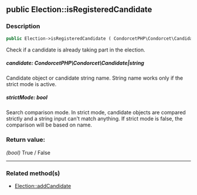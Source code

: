 ## public Election::isRegisteredCandidate

### Description    

```php
public Election->isRegisteredCandidate ( CondorcetPHP\Condorcet\Candidate|string candidate [, bool strictMode = true] ) : bool
```

Check if a candidate is already taking part in the election.
    

##### **candidate:** *CondorcetPHP\Condorcet\Candidate|string*   
Candidate object or candidate string name. String name works only if the strict mode is active.    


##### **strictMode:** *bool*   
Search comparison mode. In strict mode, candidate objects are compared strictly and a string input can't match anything.
If strict mode is false, the comparison will be based on name.    


### Return value:   

*(bool)* True / False


---------------------------------------

### Related method(s)      

* [Election::addCandidate](../Election%20Class/public%20Election--addCandidate.md)    
